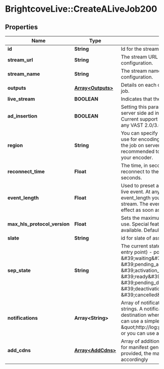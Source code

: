 # BrightcoveLive::CreateALiveJob200

## Properties
Name | Type | Description | Notes
------------ | ------------- | ------------- | -------------
**id** | **String** | Id for the stream. | 
**stream_url** | **String** | The stream URL to add to your encoder configuration. | 
**stream_name** | **String** | The stream name to add to your encoder configuration. | 
**outputs** | [**Array&lt;Outputs&gt;**](Outputs.md) | Details on each output rendition of the Live job. | 
**live_stream** | **BOOLEAN** | Indicates that the job is a live streaming job. | 
**ad_insertion** | **BOOLEAN** | Setting this parameter to true will enable server side ad insertion (SSAI) on the job. Current support includes, DFP, Freewheel, or any VAST 2.0/3.0 ad tags. | 
**region** | **String** | You can specify an Amazon AWS region to use for encoding a job and we will process the job on servers in the region specified. It’s recommended to use the region closest to your encoder. | 
**reconnect_time** | **Float** | The time, in seconds, to wait for a stream to reconnect to the encoder. Default is set to 30 seconds. | 
**event_length** | **Float** | Used to preset and define an end time for the live event. At any point within the specified event_length you may reconnect to your stream. The event_length setting goes into effect as soon as streaming begins. | 
**max_hls_protocol_version** | **Float** | Sets the maximum HLS protocol version to use. Special features will be used as available. Default is 3. | 
**slate** | **String** | id for slate of assets to be included | 
**sep_state** | **String** | The current state of the job&amp;#39;s SEP (static entry point) - possible values: &amp;#39;waiting&amp;#39; &amp;#39;pending_activation&amp;#39;, &amp;#39;activation_in_progress&amp;#39;, &amp;#39;ready&amp;#39;, &amp;#39;pending_deactivation&amp;#39;, &amp;#39;deactivation_in_progress&amp;#39;, &amp;#39;cancelled&amp;#39;, &amp;#39;finished&amp;#39; | 
**notifications** | **Array&lt;String&gt;** | Array of notification destination objects or strings.  A notification will be sent to the destination when selected event occurs. You can use a simple string with a url: &amp;quot;http://log:pass@httpbin.org/post&amp;quot;, or you can use an object. | 
**add_cdns** | [**Array&lt;AddCdns&gt;**](AddCdns.md) | Array of additional CDN providers to be used for manifest generation. For each CDN provided, the manifest will be prepended accordingly | 


